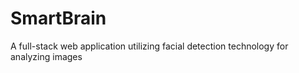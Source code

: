 # SmartBrain
A full-stack web application utilizing facial detection technology for analyzing images
